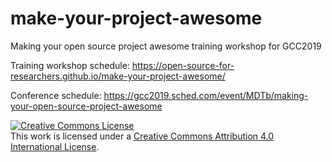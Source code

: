 # make-your-project-awesome
 Making your open source project awesome training workshop for GCC2019

Training workshop schedule: https://open-source-for-researchers.github.io/make-your-project-awesome/
 
Conference schedule: https://gcc2019.sched.com/event/MDTb/making-your-open-source-project-awesome

<a rel="license" href="http://creativecommons.org/licenses/by/4.0/"><img alt="Creative Commons License" style="border-width:0" src="https://i.creativecommons.org/l/by/4.0/88x31.png" /></a><br />This work is licensed under a <a rel="license" href="http://creativecommons.org/licenses/by/4.0/">Creative Commons Attribution 4.0 International License</a>.

